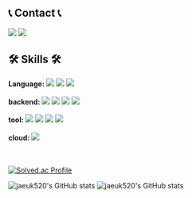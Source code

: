 <div align="left-aligend">

  
  
  ## 📞 Contact 📞
  <a href="jaeuk2000@gmail.com"><img src="https://img.shields.io/badge/Gmail-EA4335?style=flat-square&logo=Gmail&logoColor=white"/></a>
  <a href="https://www.instagram.com/jw_p.00/" target="_blank"><img src="https://img.shields.io/badge/Instagram-E4405F?style=flat-square&logo=Instagram&logoColor=white"/></a>
  
  
  ## 🛠 Skills 🛠
  <div>
  <strong>Language: </strong>
  <img src="https://img.shields.io/badge/Java-007396?style=flat-square&logo=java&logoColor=white"> 
  <img src="https://img.shields.io/badge/C++-00599C?style=flat-square&logo=c%2B%2B&logoColor=white">
  <img src="https://img.shields.io/badge/Python-3776AB?style=flat-square&logo=python&logoColor=white"><br><br>
  <strong>backend:  </strong>
  <img src="https://img.shields.io/badge/Spring-6DB33F?style=flat-square&logo=spring&logoColor=white">
  <img src="https://img.shields.io/badge/Spring boot-6DB33F?style=flat-square&logo=springboot&logoColor=white">
  <img src="https://img.shields.io/badge/MySQL-4479A1?style=flat-square&logo=mysql&logoColor=white"> 
  <img src="https://img.shields.io/badge/MongoDB-47A248?style=flat-square&logo=MongoDB&logoColor=white"><br><br>
  <strong>tool:  </strong>
  <img src="https://img.shields.io/badge/Git-F05032?style=flat-square&logo=git&logoColor=white">
  <img src="https://img.shields.io/badge/GitHub-181717?style=flat-square&logo=github&logoColor=white">
  <img src="https://img.shields.io/badge/Swagger-85EA2D?style=flat-square&logo=swagger&logoColor=white">
  <img src="https://img.shields.io/badge/Postman-FF6C37?style=flat-square&logo=Postman&logoColor=white"><br><br>
  <strong>cloud:  </strong>
  <img src="https://img.shields.io/badge/Amazon AWS-232F3E?style=flat-square&logo=Amazon AWS&logoColor=white">
  </div>
  
<br />
<br />

[![Solved.ac Profile](http://mazassumnida.wtf/api/generate_badge?boj=jaeuk520)](https://solved.ac/jaeuk520)

![jaeuk520's GitHub stats](https://github-readme-stats.vercel.app/api?username=jaeuk520&include_all_commits=true&show_icons=true&theme=dracula&show=reviews,prs_merged&hide=issues)
![jaeuk520's GitHub stats](https://github-readme-stats.vercel.app/api/top-langs/?username=jaeuk520&show_icons=true&show_owner=true&layout=compact&theme=tokyonight&hide=jupyter%20notebook&include_all_commits=true)


</div>
